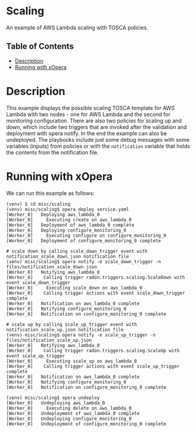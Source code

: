 # Scaling
An example of AWS Lambda scaling with TOSCA policies.

## Table of Contents
  - [Description](#description)
  - [Running with xOpera](#running-with-xopera)

# Description
This example displays the possible scaling TOSCA template for AWS Lambda with two nodes - one for AWS Lambda and the 
second for monitoring configuration. There are also two policies for scaling up and down, which include two triggers 
that are invoked after the validation and deployment with opera notify. In the end the example can also be undeployed. 
The playbooks include just some debug messages with some variables (inputs) from policies or with the `notification` 
variable that holds the contents from the notification file.

# Running with xOpera
We can run this example as follows:

```console
(venv) $ cd misc/scaling
(venv) misc/scaling$ opera deploy service.yaml
[Worker_0]   Deploying aws_lambda_0
[Worker_0]     Executing create on aws_lambda_0
[Worker_0]   Deployment of aws_lambda_0 complete
[Worker_0]   Deploying configure_monitoring_0
[Worker_0]     Executing configure on configure_monitoring_0
[Worker_0]   Deployment of configure_monitoring_0 complete

# scale down by calling scale_down_trigger event with notification_scale_down.json notification file
(venv) misc/scaling$ opera notify -e scale_down_trigger -n files/notification_scale_down.json
[Worker_0]   Notifying aws_lambda_0
[Worker_0]    Calling trigger radon.triggers.scaling.ScaleDown with event scale_down_trigger
[Worker_0]     Executing scale_down on aws_lambda_0
[Worker_0]    Calling trigger actions with event scale_down_trigger complete
[Worker_0]   Notification on aws_lambda_0 complete
[Worker_0]   Notifying configure_monitoring_0
[Worker_0]   Notification on configure_monitoring_0 complete

# scale up by calling scale_up_trigger event with notification_scale_up.json notification file
(venv) misc/scaling$ opera notify -e scale_up_trigger -n files/notification_scale_up.json
[Worker_0]   Notifying aws_lambda_0
[Worker_0]    Calling trigger radon.triggers.scaling.ScaleUp with event scale_up_trigger
[Worker_0]     Executing scale_up on aws_lambda_0
[Worker_0]    Calling trigger actions with event scale_up_trigger complete
[Worker_0]   Notification on aws_lambda_0 complete
[Worker_0]   Notifying configure_monitoring_0
[Worker_0]   Notification on configure_monitoring_0 complete

(venv) misc/scaling$ opera undeploy
[Worker_0]   Undeploying aws_lambda_0
[Worker_0]     Executing delete on aws_lambda_0
[Worker_0]   Undeployment of aws_lambda_0 complete
[Worker_0]   Undeploying configure_monitoring_0
[Worker_0]   Undeployment of configure_monitoring_0 complete
```
